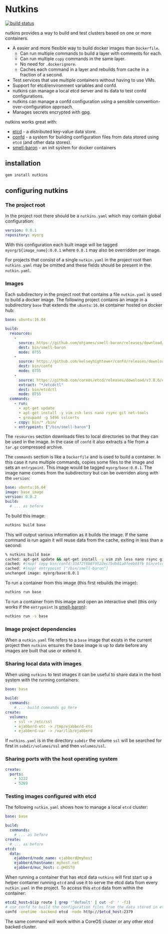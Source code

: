 # Nutkins

[![build status](https://circleci.com/gh/ohjames/nutkins.png)](https://circleci.com/gh/ohjames/nutkins)

nutkins provides a way to build and test clusters based on one or more containers.
 * A easier and more flexible way to build docker images than `Dockerfile`.
   * Can run multiple commands to build a layer with comments for each.
   * Can run multiple `copy` commands in the same layer.
   * No need for `.dockerignore`.
   * Caches each command in a layer and rebuilds from cache in a fraction of a second.
 * Test services that use multiple containers without having to use VMs.
 * Support for etcd/environment variables and confd.
  * nutkins can manage a local etcd server and its data to test confd configurations.
  * nutkins can manage a confd configuration using a sensible convention-over-configuration approach.
 * Manages secrets encrypted with gpg.

nutkins works great with:
 * [etcd](https://github.com/coreos/etcd) - a distributed key-value data store.
 * [confd](https://github.com/kelseyhightower/confd) - a system for building configuration files from data stored using `etcd` (and other data stores).
 * [smell-baron](https://github.com/ohjames/smell-baron) - an init system for docker containers

## installation

```bash
gem install nutkins
```

## configuring nutkins

### The project root

In the project root there should be a `nutkins.yaml` which may contain global configuration:

```yaml
version: 0.0.1
repository: myorg
```

With this configuration each built image will be tagged `myorg/${image_name}:0.0.1` where `0.0.1` may also be overridden per image.

For projects that consist of a single `nutkin.yaml` in the project root then `nutkins.yaml` may be omitted and these fields should be present in the `nutkin.yaml`.

### Images

Each subdirectory in the project root that contains a file `nutkin.yaml` is used to build a docker image. The following project contains an image in a subdirectory `base` that extends the `ubuntu:16.04` container hosted on docker hub:

```yaml
base: ubuntu:16.04

build:
  resources:
    -
      source: https://github.com/ohjames/smell-baron/releases/download/v0.3.1/smell-baron
      dest: bin/smell-baron
      mode: 0755
    -
      source: https://github.com/kelseyhightower/confd/releases/download/v0.12.0-alpha3/confd-0.12.0-alpha3-linux-amd64
      dest: bin/confd
      mode: 0755
    -
      source: https://github.com/coreos/etcd/releases/download/v3.0.6/etcd-v3.0.6-linux-amd64.tar.gz
      extract: "*/etcdctl"
      dest: bin/etcdctl
      mode: 0755
  commands:
    - run:
      - apt-get update
      - apt-get install -y vim zsh less nano rsync git net-tools
      - groupadd -g 5496 sslcerts
    - copy: bin/* /bin/
    - entrypoint: ["/bin/smell-baron"]
```

The `resources` section downloads files to local directories so that they can be used in the image. In the case of `confd` it also extracts a file from a `tar.gz` compressed archive.

The `commands` section is like a `Dockerfile` and is used to build a container. In this case it runs multiple commands, copies some files to the image and sets an `entrypoint`. This image would be tagged `myorg/base:0.0.1`. The image name comes from the subdirectory but can be overriden along with the `version`:

```yaml
base: ubuntu:16.04
image: base_image
version: 0.0.2
build:
  # ... as before
```

To build this image:
```bash
nutkins build base
```

This will output various information as it builds the image. If the same command is run again it will reuse data from the cache, exiting in less than a second:

```bash
% nutkins build base
cached: apt-get update && apt-get install -y vim zsh less nano rsync git net-tools && groupadd -g 5496 sslcerts
cached: #(nop) copy bin/confd:33472f6b8f9522ec7bdb01a8feeb03fb bin/etcdctl:8edfaac7c726e8231c6e0e8f75ffb678 bin/smell-baron:909345dcbc4a029d42f39278486a32b9 /bin/
cached: #(nop) entrypoint ["/bin/smell-baron"]
unchanged image: myorg/base:0.0.1
```

To run a container from this image (this first rebuilds the image):
```bash
nutkins run base
```

To run a container from this image and open an interactive shell (this only works if the `entrypoint` is [smell-baron](https://github.com/ohjames/smell-baron)):
```bash
nutkins run -s base
```

### Image project dependencies

When a `nutkin.yaml` file refers to a `base` image that exists in the current project then `nutkins` ensures the base image is up to date before any images are built that use or extend it.

### Sharing local data with images

When using `nutkins` to test images it can be useful to share data in the host system with the running containers:

```yaml
base: base

build:
  commands:
    # ... build commands go here
create:
  volumes:
    - ssl -> /etc/ssl
    - ejabberd-etc -> /tmp/ejabberd-etc
    - ejabberd-var -> /var/lib/ejabberd
```

If `nutkins.yaml` is in the directory `subdir` the volume `ssl` will be searched for first in `subdir/volumes/ssl` and then `volumes/ssl`.

### Sharing ports with the host operating system

```yaml
create:
  ports:
    - 5222
    - 5269
```

### Testing images configured with etcd

The following `nutkin.yaml` shows how to manage a local `etcd` cluster:

```yaml
base: base

build:
  commands:
    # ... as before
create:
  # ... as before
etcd:
  data:
    ejabberd/node_name: ejabberd@myhost
    ejabberd/hostname: myhost.net
    ejabberd/muc_host: c.@HOST@
```

When running a container that has etcd data `nutkins` will first start up a helper container running `etcd` and use it to serve the etcd data from every `nutkin.yaml` in the project. To access this `etcd` data from within the container:

```bash
etcd2_host=$(ip route | grep '^default' | cut -d' ' -f3)
# use confd to build the configuration files from the data stored in etcd
confd -onetime -backend etcd -node http://$etcd_host:2379
```

The same command will work within a CoreOS cluster or any other etcd backed cluster.
